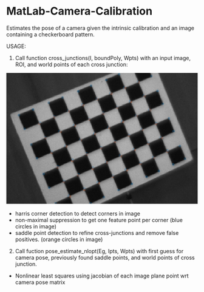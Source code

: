 # MatLab-Camera-Calibration
Estimates the pose of a camera given the intrinsic calibration and an image containing a checkerboard pattern.

USAGE: 

1. Call function cross_junctions(I, boundPoly, Wpts) with an input image, ROI, and world points of each cross junction:

![alt text](saddlepoints.png)
- harris corner detection to detect corners in image 
- non-maximal suppression to get one feature point per corner (blue circles in image)
- saddle point detection to refine cross-junctions and remove false positives. (orange circles in image)

2. Call fuction pose_estimate_nlopt(Eg, Ipts, Wpts) with first guess for camera pose, previously found saddle points, and world points of cross junction.
- Nonlinear least squares using jacobian of each image plane point wrt camera pose matrix

